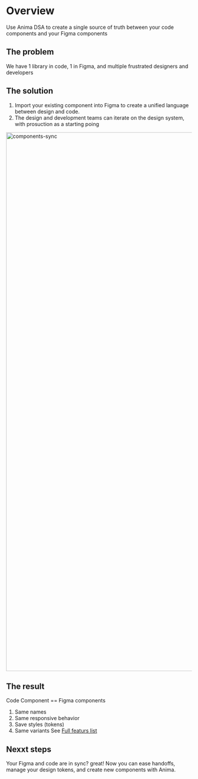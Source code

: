 # Overview
Use Anima DSA to create a single source of truth between your code components and your Figma components

## The problem
We have 1 library in code, 1 in Figma, and multiple frustrated designers and developers


## The solution
1. Import your existing component into Figma to create a unified language between design and code.
2. The design and development teams can iterate on the design system, with prosuction as a starting poing
<img width="1463" alt="components-sync" src="https://github.com/AnimaApp/anima-storybook-cli/assets/96059044/7f681999-1369-4b94-8c6a-3da01190b04e">

## The result
Code Component == Figma components
1. Same names
2. Same responsive behavior
3. Save styles (tokens)
4. Same variants
See [Full featurs list](features.md)

## Nexxt steps
Your Figma and code are in sync? great!
Now you can ease handoffs, manage your design tokens, and create new components with Anima. 
